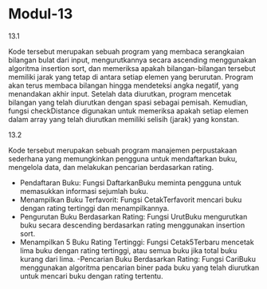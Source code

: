 # Modul-13

13.1

Kode tersebut merupakan sebuah program yang membaca serangkaian bilangan bulat dari input, mengurutkannya secara ascending menggunakan algoritma insertion sort, dan memeriksa apakah bilangan-bilangan tersebut memiliki jarak yang tetap di antara setiap elemen yang berurutan. Program akan terus membaca bilangan hingga mendeteksi angka negatif, yang menandakan akhir input. Setelah data diurutkan, program mencetak bilangan yang telah diurutkan dengan spasi sebagai pemisah. Kemudian, fungsi checkDistance digunakan untuk memeriksa apakah setiap elemen dalam array yang telah diurutkan memiliki selisih (jarak) yang konstan.

13.2

Kode tersebut merupakan sebuah program manajemen perpustakaan sederhana yang memungkinkan pengguna untuk mendaftarkan buku, mengelola data, dan melakukan pencarian berdasarkan rating.
- Pendaftaran Buku: Fungsi DaftarkanBuku meminta pengguna untuk memasukkan informasi sejumlah buku.
- Menampilkan Buku Terfavorit: Fungsi CetakTerfavorit mencari buku dengan rating tertinggi dan menampilkannya.
- Pengurutan Buku Berdasarkan Rating: Fungsi UrutBuku mengurutkan buku secara descending berdasarkan rating menggunakan insertion sort.
- Menampilkan 5 Buku Rating Tertinggi: Fungsi Cetak5Terbaru mencetak lima buku dengan rating tertinggi, atau semua buku jika total buku kurang dari lima.
 -Pencarian Buku Berdasarkan Rating: Fungsi CariBuku menggunakan algoritma pencarian biner pada buku yang telah diurutkan untuk mencari buku dengan rating tertentu.
